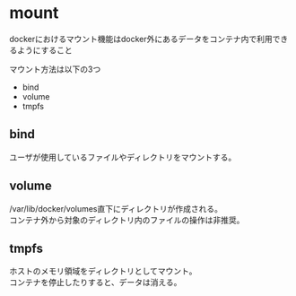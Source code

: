 # mount

dockerにおけるマウント機能はdocker外にあるデータをコンテナ内で利用できるようにすること

マウント方法は以下の3つ
- bind
- volume
- tmpfs

## bind
ユーザが使用しているファイルやディレクトリをマウントする。  

## volume
/var/lib/docker/volumes直下にディレクトリが作成される。  
コンテナ外から対象のディレクトリ内のファイルの操作は非推奨。

## tmpfs
ホストのメモリ領域をディレクトリとしてマウント。  
コンテナを停止したりすると、データは消える。

